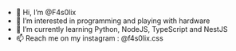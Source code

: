 - 👋 Hi, I’m @F4s0lix
- 👀 I’m interested in programming and playing with hardware
- 🌱 I’m currently learning Python, NodeJS, TypeScript and NestJS
- 📫 Reach me on my instagram : @f4s0lix.css 

<!---
F4s0lix/F4s0lix is a ✨ special ✨ repository because its `README.md` (this file) appears on your GitHub profile.
You can click the Preview link to take a look at your changes.
--->
